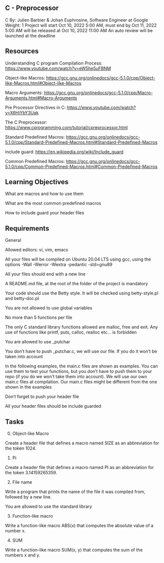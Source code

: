 ##  C - Preprocessor
C
 By: Julien Barbier & Johan Euphrosine, Software Engineer at Google
 Weight: 1
 Project will start Oct 10, 2022 5:00 AM, must end by Oct 11, 2022 5:00 AM
 will be released at Oct 10, 2022 11:00 AM
 An auto review will be launched at the deadline

## Resources

Understanding C program Compilation Process: https://www.youtube.com/watch?v=eW5he5uFBNM

Object-like Macros: https://gcc.gnu.org/onlinedocs/gcc-5.1.0/cpp/Object-like-Macros.html#Object-like-Macros

Macro Arguments: https://gcc.gnu.org/onlinedocs/gcc-5.1.0/cpp/Macro-Arguments.html#Macro-Arguments

Pre Processor Directives in C: https://www.youtube.com/watch?v=X6HiYbY3Uak

The C Preprocessor: https://www.cprogramming.com/tutorial/cpreprocessor.html

Standard Predefined Macros: https://gcc.gnu.org/onlinedocs/gcc-5.1.0/cpp/Standard-Predefined-Macros.html#Standard-Predefined-Macros

include guard: https://en.wikipedia.org/wiki/Include_guard

Common Predefined Macros: https://gcc.gnu.org/onlinedocs/gcc-5.1.0/cpp/Common-Predefined-Macros.html#Common-Predefined-Macros

## Learning Objectives

What are macros and how to use them

What are the most common predefined macros

How to include guard your header files


## Requirements

General

Allowed editors: vi, vim, emacs

All your files will be compiled on Ubuntu 20.04 LTS using gcc, using the options -Wall -Werror -Wextra -pedantic -std=gnu89

All your files should end with a new line

A README.md file, at the root of the folder of the project is mandatory

Your code should use the Betty style. It will be checked using betty-style.pl and betty-doc.pl

You are not allowed to use global variables

No more than 5 functions per file

The only C standard library functions allowed are malloc, free and exit. Any use of functions like printf, puts, calloc, realloc etc… is forbidden

You are allowed to use _putchar

You don’t have to push _putchar.c, we will use our file. If you do it won’t be taken into account

In the following examples, the main.c files are shown as examples. You can use them to test your functions, but you don’t have to push them to your repo (if you do we won’t take them into account). We will use our own main.c files at compilation. Our main.c files might be different from the one shown in the examples

Don’t forget to push your header file

All your header files should be include guarded


## Tasks


0. Object-like Macro

Create a header file that defines a macro named SIZE as an abbreviation for the token 1024.

 
1. Pi

Create a header file that defines a macro named PI as an abbreviation for the token 3.14159265359.

 
2. File name

Write a program that prints the name of the file it was compiled from, followed by a new line.

You are allowed to use the standard library

  
3. Function-like macro

Write a function-like macro ABS(x) that computes the absolute value of a number x.

 
4. SUM

Write a function-like macro SUM(x, y) that computes the sum of the numbers x and y.


